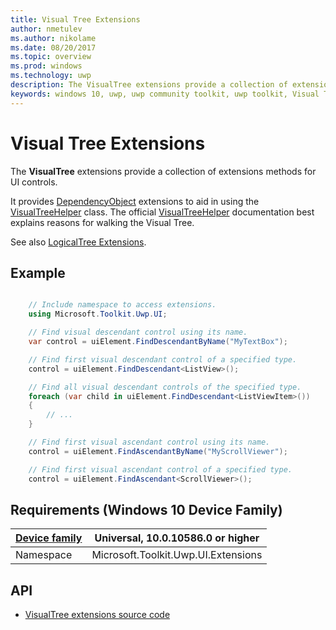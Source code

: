 ```yaml
---
title: Visual Tree Extensions
author: nmetulev
ms.author: nikolame
ms.date: 08/20/2017
ms.topic: overview
ms.prod: windows
ms.technology: uwp
description: The VisualTree extensions provide a collection of extensions methods for UI controls. It provides DependencyObject extensions to aid in using the VisualTreeHelper class.
keywords: windows 10, uwp, uwp community toolkit, uwp toolkit, Visual Tree, extentions
---
```


# Visual Tree Extensions

The **VisualTree** extensions provide a collection of extensions methods for UI controls.

It provides [DependencyObject][1] extensions to aid in using the [VisualTreeHelper][2] class.
The official [VisualTreeHelper][2] documentation best explains reasons for walking the Visual Tree.

See also [LogicalTree Extensions](LogicalTree.md).

## Example

```csharp

	// Include namespace to access extensions.
	using Microsoft.Toolkit.Uwp.UI;

	// Find visual descendant control using its name.
	var control = uiElement.FindDescendantByName("MyTextBox");

	// Find first visual descendant control of a specified type.
	control = uiElement.FindDescendant<ListView>();

	// Find all visual descendant controls of the specified type.
	foreach (var child in uiElement.FindDescendant<ListViewItem>())
	{
		// ...
	}

	// Find first visual ascendant control using its name.
	control = uiElement.FindAscendantByName("MyScrollViewer");

	// Find first visual ascendant control of a specified type.
	control = uiElement.FindAscendant<ScrollViewer>();
```

## Requirements (Windows 10 Device Family)

| [Device family](http://go.microsoft.com/fwlink/p/?LinkID=526370) | Universal, 10.0.10586.0 or higher |
| --- | --- |
| Namespace | Microsoft.Toolkit.Uwp.UI.Extensions |

## API

* [VisualTree extensions source code](https://github.com/Microsoft/UWPCommunityToolkit/blob/master/Microsoft.Toolkit.Uwp.UI/Extensions/Tree/VisualTree.cs)

[1]:https://docs.microsoft.com/en-us/uwp/api/Windows.UI.Xaml.DependencyObject
[2]:https://docs.microsoft.com/en-us/uwp/api/Windows.UI.Xaml.Media.VisualTreeHelper
